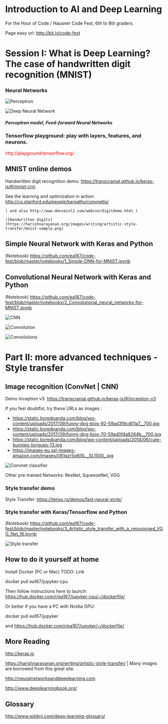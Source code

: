 # Introduction to AI and Deep Learning
For the Hour of Code / Hausner Code Fest, 6th to 8th graders.

Page easy url: http://bit.ly/code-fest

<!--
// http://52.45.136.140:8888
// 172.30.1.57

Explain here how to:
- install Docker (link for Mac)
- create local folder for Docker and make sure it is shared in preferences
- docker pull ea167/code-fest
- launch docker image
- open Chrome and connect to Jupyter
-->

###  
# Session I: What is Deep Learning? The case of handwritten digit recognition (MNIST)

### Neural Networks

![Perceptron](https://harishnarayanan.org/images/writing/artistic-style-transfer/neuron.gif)

![Deep Neural Network](https://harishnarayanan.org/images/writing/artistic-style-transfer/neural-network-2-hidden.svg)

##### Perceptron model, Feed-forward Neural Networks


### Tensorflow playground: play with layers, features, and neurons.

<span style="color:red">
http://playground.tensorflow.org/
</span>

## MNIST online demos

Handwritten digit recognition demo:
https://transcranial.github.io/keras-js/#/mnist-cnn

See the learning and optimization in action:
http://cs.stanford.edu/people/karpathy/convnetjs/

    ( and also http://www.denseinl2.com/webcnn/digitdemo.html )

    ![Handwritten digits](https://harishnarayanan.org/images/writing/artistic-style-transfer/mnist-sample.png)


## Simple Neural Network with Keras and Python

(Notebook) https://github.com/ea167/code-fest/blob/master/notebooks/1_Simple-DNN-for-MNIST.ipynb

## Convolutional Neural Network with Keras and Python

(Notebook) https://github.com/ea167/code-fest/blob/master/notebooks/2_Convolutional_neural_networks-for-MNIST.ipynb

![CNN](https://leonardoaraujosantos.gitbooks.io/artificial-inteligence/content/Images/ConvnetDiagram.png)

![Convolution](https://harishnarayanan.org/images/writing/artistic-style-transfer/conv-layer.gif)

![Convolutions](https://harishnarayanan.org/images/writing/artistic-style-transfer/mnist-web-demo.png)

###  
# Part II: more advanced techniques - Style transfer

## Image recognition (ConvNet | CNN)

Demo Inception v3: https://transcranial.github.io/keras-js/#/inception-v3

If you feel doubtful, try these URLs as images :
- https://static.boredpanda.com/blog/wp-content/uploads/2017/09/funny-dog-bios-92-59ad3f9cd01a7__700.jpg
- https://static.boredpanda.com/blog/wp-content/uploads/2017/09/funny-dog-bios-70-59ad0f4a8264b__700.jpg
- https://static.boredpanda.com/blog/wp-content/uploads/2014/06/cute-bunnies-tongues-13.jpg
- https://images-eu.ssl-images-amazon.com/images/I/61qzr5q6l5L._SL1500_.jpg

![Convnet classifier](https://harishnarayanan.org/images/writing/artistic-style-transfer/representation-learning.png)

Other pre-trained Networks: ResNet, SqueezeNet, VGG


### Style transfer demo

Style Transfer:
https://tenso.rs/demos/fast-neural-style/

### Style transfer with Keras/Tensorflow and Python

(Notebook) https://github.com/ea167/code-fest/blob/master/notebooks/3_Artistic_style_transfer_with_a_repurposed_VGG_Net_16.ipynb

![Style transfer](https://harishnarayanan.org/images/writing/artistic-style-transfer/style-transferred.jpg)


###  
## How to do it yourself at home

Install Docker (PC or Mac)
TODO: Link

docker pull ea167/jupyker-cpu

Then follow instructions here to launch:
https://hub.docker.com/r/ea167/jupyker-cpu/~/dockerfile/

Or better if you have a PC with Nvidia GPU:

docker pull ea167/jupyker

and https://hub.docker.com/r/ea167/jupyker/~/dockerfile/


## More Reading

http://keras.io

https://harishnarayanan.org/writing/artistic-style-transfer/  | Many images are borrowed from this great site.

http://neuralnetworksanddeeplearning.com

http://www.deeplearningbook.org/


## Glossary
http://www.wildml.com/deep-learning-glossary/
